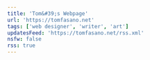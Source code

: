 ```yaml
---
title: 'Tom&#39;s Webpage'
url: 'https://tomfasano.net'
tags: ['web designer', 'writer', 'art']
updatesFeed: 'https://tomfasano.net/rss.xml'
nsfw: false
rss: true
---
```

